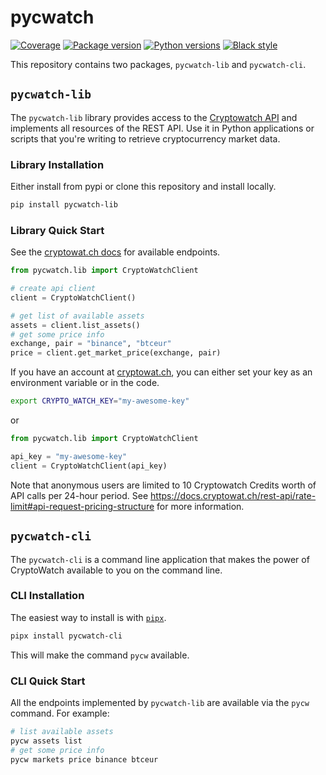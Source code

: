 # pycwatch

[![Coverage](https://img.shields.io/codecov/c/github/ljnsn/pycwatch?color=%2334D058)](https://codecov.io/gh/ljnsn/pycwatch)
[![Package version](https://img.shields.io/pypi/v/pycwatch?color=%2334D058&label=pypi%20package)](https://pypi.org/project/pycwatch)
[![Python versions](https://img.shields.io/pypi/pyversions/pycwatch.svg)](https://pypi.org/project/pycwatch)
[![Black style](https://img.shields.io/badge/code%20style-black-000000.svg)](https://github.com/psf/black)

This repository contains two packages, `pycwatch-lib` and `pycwatch-cli`.

## `pycwatch-lib`

The `pycwatch-lib` library provides access to the [Cryptowatch API](https://docs.cryptowat.ch/rest-api/) and implements all resources of the REST API. Use it in Python applications or scripts that you're writing to retrieve cryptocurrency market data.

### Library Installation

Either install from pypi or clone this repository and install locally.

```bash
pip install pycwatch-lib
```

### Library Quick Start

See the [cryptowat.ch docs](https://docs.cryptowat.ch/rest-api) for available endpoints.

```python
from pycwatch.lib import CryptoWatchClient

# create api client
client = CryptoWatchClient()

# get list of available assets
assets = client.list_assets()
# get some price info
exchange, pair = "binance", "btceur"
price = client.get_market_price(exchange, pair)
```

If you have an account at [cryptowat.ch](https://cryptowat.ch), you can either set your key as an environment variable or in the code.

```bash
export CRYPTO_WATCH_KEY="my-awesome-key"
```

or

```python
from pycwatch.lib import CryptoWatchClient

api_key = "my-awesome-key"
client = CryptoWatchClient(api_key)
```

Note that anonymous users are limited to 10 Cryptowatch Credits worth of API calls per 24-hour period.
See <https://docs.cryptowat.ch/rest-api/rate-limit#api-request-pricing-structure> for more information.

## `pycwatch-cli`

The `pycwatch-cli` is a command line application that makes the power of CryptoWatch
available to you on the command line.

### CLI Installation

The easiest way to install is with [`pipx`](https://pypa.github.io/pipx/).

```bash
pipx install pycwatch-cli
```

This will make the command `pycw` available.

### CLI Quick Start

All the endpoints implemented by `pycwatch-lib` are available via the `pycw` command.
For example:

```bash
# list available assets
pycw assets list
# get some price info
pycw markets price binance btceur
```
